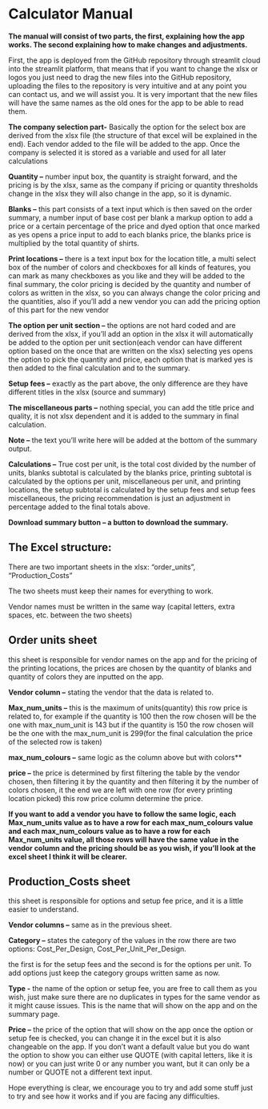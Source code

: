 
# Calculator Manual


**The manual will consist of two parts, the first, explaining how the app works. The second explaining how to make changes and adjustments.**

First, the app is deployed from the GitHub repository through streamlit cloud into the streamlit platform, that means that if you want to change the xlsx or logos you just need to drag the new files into the GitHub repository, uploading the files to the repository is very intuitive and at any point you can contact us, and we will assist you. It is very important that the new files will have the same names as the old ones for the app to be able to read them.

**The company selection part-** Basically the option for the select box are derived from the xlsx file (the structure of that excel will be explained in the end). Each vendor added to the file will be added to the app. Once the company is selected it is stored as a variable and used for all later calculations

**Quantity –** number input box, the quantity is straight forward, and the pricing is by the xlsx, same as the company if pricing or quantity thresholds change in the xlsx they will also change in the app, so it is dynamic.

**Blanks –** this part consists of a text input which is then saved on the order summary, a number input of base cost per blank a markup option to add a price or a certain percentage of the price and dyed option that once marked as yes opens a price input to add to each blanks price, the blanks price is multiplied by the total quantity of shirts.

**Print locations –** there is a text input box for the location title, a multi select box of the number of colors and checkboxes for all kinds of features, you can mark as many checkboxes as you like and they will be added to the final summary, the color pricing is decided by the quantity and number of colors as written in the xlsx, so you can always change the color pricing and the quantities, also if you’ll add a new vendor you can add the pricing option of this part for the new vendor

**The option per unit section –** the options are not hard coded and are derived from the xlsx, if you’ll add an option in the xlsx it will automatically be added to the option per unit section(each vendor can have different option based on the once that are written on the xlsx) selecting yes opens the option to pick the quantity and price, each option that is marked yes is then added to the final calculation and to the summary.

**Setup fees –** exactly as the part above, the only difference are they have different titles in the xlsx (source and summary)

**The miscellaneous parts –** nothing special, you can add the title price and quality, it is not xlsx dependent and it is added to the summary in final calculation.

**Note –** the text you’ll write here will be added at the bottom of the summary output.

**Calculations –** True cost per unit, is the total cost divided by the number of units, blanks subtotal is calculated by the blanks price, printing subtotal is calculated by the options per unit, miscellaneous per unit, and printing locations, the setup subtotal is calculated by the setup fees and setup fees miscellaneous, the pricing recommendation is just an adjustment in percentage added to the final totals above.

**Download summary button – a button to download the summary.**


## **The Excel structure:**

There are two important sheets in the xlsx: “order_units”, “Production_Costs”

The two sheets must keep their names for everything to work.

Vendor names must be written in the same way (capital letters, extra spaces, etc. between the two sheets)


## **Order units sheet**
this sheet is responsible for vendor names on the app and for the pricing of the printing locations, the prices are chosen by the quantity of blanks and quantity of colors they are inputted on the app.

**Vendor column –** stating the vendor that the data is related to.

**Max_num_units –** this is the maximum of units(quantity) this row price is related to, for example if the quantity is 100 then the row chosen will be the one with max_num_unit is 143  but if the quantity is 150 the row chosen will be the one with the max_num_unit is 299(for the final calculation the price of the selected row is taken)

**max_num_colours –** same logic as the column above but with colors**

**price –** the price is determined by first filtering the table by the vendor chosen, then filtering it by the quantity and then filtering it by the number of colors chosen, it the end we are left with one row (for every printing location picked) this row price column determine the price.

**If you want to add a vendor you have to follow the same logic, each Max_num_units  value as to have a row for each max_num_colours value and each  max_num_colours value  as to have a row for each Max_num_units  value, all those rows will have the same value in the vendor column and the pricing should be as you wish, if you’ll look at the excel sheet I think it will be clearer.**


## **Production_Costs sheet**
this sheet is responsible for options and setup fee price, and it is a little easier to understand.

**Vendor columns –** same as in the previous sheet.

**Category –** states the category of the values in the row there are two options: Cost_Per_Design, Cost_Per_Unit_Per_Design.

the first is for the setup fees and the second is for the options per unit. To add options just keep the category groups written same as now.

**Type -** the name of the option or setup fee, you are free to call them as you wish, just make sure there are no duplicates in types for the same vendor as it might cause issues. This is the name that will show on the app and on the summary page.

**Price –** the price of the option that will show on the app once the option or setup fee is checked, you can change it in the excel but it is also changeable on the app. If you don’t want a default value but you do want the option to show you can either use QUOTE (with capital letters, like it is now) or you can just write 0 or any number you want, but it can only be a number or QUOTE not a different text input.


Hope everything is clear, we encourage you to try and add some stuff just to try and see how it works and if you are facing any difficulties.
